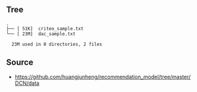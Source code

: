 
## Tree

```
.
├── [ 51K]  criteo_sample.txt
└── [ 23M]  dac_sample.txt

  23M used in 0 directories, 2 files
```

## Source
- https://github.com/huangjunheng/recommendation_model/tree/master/DCN/data
